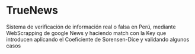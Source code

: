 # TrueNews
Sistema de verificación de información real o falsa en Perú, mediante WebScrapping de google News y haciendo match con la Key que introducen aplicando el Coeficiente de Sorensen-Dice y validando algunos casos
